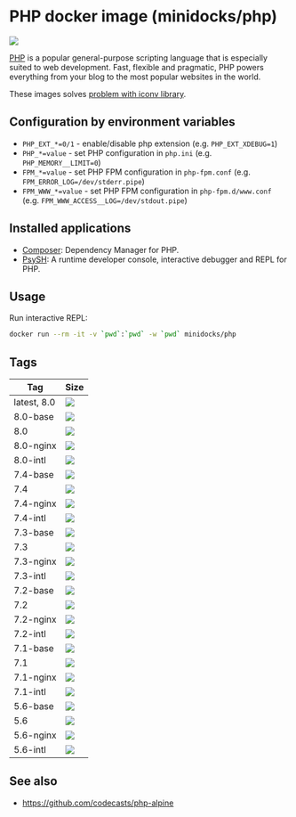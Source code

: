 PHP docker image (minidocks/php)
================================

![](https://upload.wikimedia.org/wikipedia/commons/thumb/2/27/PHP-logo.svg/200px-PHP-logo.svg.png)

[PHP](https://php.net/) is a popular general-purpose scripting language that is especially suited to web development.
Fast, flexible and pragmatic, PHP powers everything from your blog to the most popular websites in the world.

These images solves [problem with iconv library](https://github.com/docker-library/php/issues/240#issuecomment-506651614).

Configuration by environment variables
--------------------------------------

- `PHP_EXT_*=0/1` - enable/disable php extension (e.g. `PHP_EXT_XDEBUG=1`)
- `PHP_*=value` - set PHP configuration in `php.ini` (e.g. `PHP_MEMORY__LIMIT=0`)
- `FPM_*=value` - set PHP FPM configuration in `php-fpm.conf` (e.g. `FPM_ERROR_LOG=/dev/stderr.pipe`)
- `FPM_WWW_*=value` - set PHP FPM configuration in `php-fpm.d/www.conf` (e.g. `FPM_WWW_ACCESS__LOG=/dev/stdout.pipe`)

Installed applications
----------------------

- [Composer](https://getcomposer.org/): Dependency Manager for PHP.
- [PsySH](https://psysh.org/): A runtime developer console, interactive debugger and REPL for PHP.

Usage
-----

Run interactive REPL:
```bash
docker run --rm -it -v `pwd`:`pwd` -w `pwd` minidocks/php
```

Tags
----

 Tag         | Size
 ----------- | ----
 latest, 8.0 | [![](https://images.microbadger.com/badges/image/minidocks/php.svg)](https://microbadger.com/images/minidocks/php)
 8.0-base    | [![](https://images.microbadger.com/badges/image/minidocks/php:8.0-base.svg)](https://microbadger.com/images/minidocks/php:8.0-base)
 8.0         | [![](https://images.microbadger.com/badges/image/minidocks/php:8.0.svg)](https://microbadger.com/images/minidocks/php:8.0)
 8.0-nginx   | [![](https://images.microbadger.com/badges/image/minidocks/php:8.0-nginx.svg)](https://microbadger.com/images/minidocks/php:8.0-nginx)
 8.0-intl    | [![](https://images.microbadger.com/badges/image/minidocks/php:8.0-intl.svg)](https://microbadger.com/images/minidocks/php:8.0-intl)
  7.4-base    | [![](https://images.microbadger.com/badges/image/minidocks/php:7.4-base.svg)](https://microbadger.com/images/minidocks/php:7.4-base)
  7.4         | [![](https://images.microbadger.com/badges/image/minidocks/php:7.4.svg)](https://microbadger.com/images/minidocks/php:7.4)
  7.4-nginx   | [![](https://images.microbadger.com/badges/image/minidocks/php:7.4-nginx.svg)](https://microbadger.com/images/minidocks/php:7.4-nginx)
  7.4-intl    | [![](https://images.microbadger.com/badges/image/minidocks/php:7.4-intl.svg)](https://microbadger.com/images/minidocks/php:7.4-intl)
 7.3-base    | [![](https://images.microbadger.com/badges/image/minidocks/php:7.3-base.svg)](https://microbadger.com/images/minidocks/php:7.3-base)
 7.3         | [![](https://images.microbadger.com/badges/image/minidocks/php:7.3.svg)](https://microbadger.com/images/minidocks/php:7.3)
 7.3-nginx   | [![](https://images.microbadger.com/badges/image/minidocks/php:7.3-nginx.svg)](https://microbadger.com/images/minidocks/php:7.3-nginx)
 7.3-intl    | [![](https://images.microbadger.com/badges/image/minidocks/php:7.3-intl.svg)](https://microbadger.com/images/minidocks/php:7.3-intl)
 7.2-base    | [![](https://images.microbadger.com/badges/image/minidocks/php:7.2-base.svg)](https://microbadger.com/images/minidocks/php:7.2-base)
 7.2         | [![](https://images.microbadger.com/badges/image/minidocks/php:7.2.svg)](https://microbadger.com/images/minidocks/php:7.2)
 7.2-nginx   | [![](https://images.microbadger.com/badges/image/minidocks/php:7.2-nginx.svg)](https://microbadger.com/images/minidocks/php:7.2-nginx)
 7.2-intl    | [![](https://images.microbadger.com/badges/image/minidocks/php:7.2-intl.svg)](https://microbadger.com/images/minidocks/php:7.2-intl)
 7.1-base    | [![](https://images.microbadger.com/badges/image/minidocks/php:7.1-base.svg)](https://microbadger.com/images/minidocks/php:7.1-base)
 7.1         | [![](https://images.microbadger.com/badges/image/minidocks/php:7.1.svg)](https://microbadger.com/images/minidocks/php:7.1)
 7.1-nginx   | [![](https://images.microbadger.com/badges/image/minidocks/php:7.1-nginx.svg)](https://microbadger.com/images/minidocks/php:7.1-nginx)
 7.1-intl    | [![](https://images.microbadger.com/badges/image/minidocks/php:7.1-intl.svg)](https://microbadger.com/images/minidocks/php:7.1-intl)
 5.6-base    | [![](https://images.microbadger.com/badges/image/minidocks/php:5.6-base.svg)](https://microbadger.com/images/minidocks/php:5.6-base)
 5.6         | [![](https://images.microbadger.com/badges/image/minidocks/php:5.6.svg)](https://microbadger.com/images/minidocks/php:5.6)
 5.6-nginx   | [![](https://images.microbadger.com/badges/image/minidocks/php:5.6-nginx.svg)](https://microbadger.com/images/minidocks/php:5.6-nginx)
 5.6-intl    | [![](https://images.microbadger.com/badges/image/minidocks/php:5.6-intl.svg)](https://microbadger.com/images/minidocks/php:5.6-intl)

See also
--------

- https://github.com/codecasts/php-alpine
